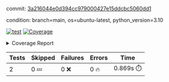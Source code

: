 commit: [3a216044e0d394cc979000427e15ddcbc5060dd1](https://github.com/rcmdnk/python-template/tree/3a216044e0d394cc979000427e15ddcbc5060dd1)

condition: branch=main, os=ubuntu-latest, python_version=3.10

[![test](https://github.com/rcmdnk/python-template/actions/workflows/test.yml/badge.svg)](https://github.com/rcmdnk/python-template/actions/runs/16149212349)
<a href="https://github.com/rcmdnk/python-template/blob/3a216044e0d394cc979000427e15ddcbc5060dd1/README.md"><img alt="Coverage" src="https://img.shields.io/badge/Coverage-100%25-brightgreen.svg" /></a><details><summary>Coverage Report </summary><table><tr><th>File</th><th>Stmts</th><th>Miss</th><th>Cover</th></tr><tbody><tr><td><b>TOTAL</b></td><td><b>4</b></td><td><b>0</b></td><td><b>100%</b></td></tr></tbody></table></details>

| Tests | Skipped | Failures | Errors | Time |
| ----- | ------- | -------- | -------- | ------------------ |
| 2 | 0 :zzz: | 0 :x: | 0 :fire: | 0.869s :stopwatch: |

